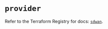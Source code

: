 # `provider`

Refer to the Terraform Registry for docs: [`sdwan`](https://registry.terraform.io/providers/ciscodevnet/sdwan/0.8.0/docs).
